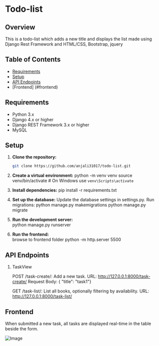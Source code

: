 # Todo-list

## Overview

This is a todo-list which adds a new title and displays the list made using Django Rest Framework and HTML/CSS, Bootstrap, jquery

## Table of Contents

- [Requirements](#requirements)
- [Setup](#setup)
- [API Endpoints](#api-endpoints)
- [Frontend] (#frontend)

## Requirements

- Python 3.x
- Django 4.x or higher
- Django REST Framework 3.x or higher
- MySQL

## Setup

1. **Clone the repository:**
   ```bash
   git clone https://github.com/anjali31017/todo-list.git
   
2. **Create a virtual environment:**
    python -m venv venv
    source venv/bin/activate # On Windows use `venv\Scripts\activate`

3. **Install dependencies:**
    pip install -r requirements.txt

4. **Set up the database:**
    Update the database settings in settings.py.
    Run migrations:
        python manage.py makemigrations
        python manage.py migrate

5. **Run the development server:**  
    python manage.py runserver

6. **Run the frontend:**  
    browse to frontend folder
    python -m http.server 5500

## API Endpoints

1. TaskView

    POST /task-create/: Add a new task.
        URL: http://127.0.0.1:8000/task-create/
        Request Body: { "title": "task1"}

    GET /task-list/: List all books, optionally filtering by availability.
        URL: http://127.0.0.1:8000/task-list/


## Frontend

When submitted a new task, all tasks are displayed real-time in the table beside the form.

![Image](images/2.png)



